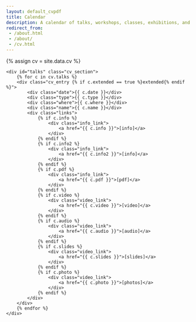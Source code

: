```yaml
---
layout: default_cvpdf
title: Calendar
description: A calendar of talks, workshops, classes, exhibitions, and other events Gene has participated in.
redirect_from: 
 - /about.html
 - /about/
 - /cv.html
---
```


{% assign cv = site.data.cv %}

<div id="cv_main">

	<div id="talks" class="cv_section">
		{% for c in cv.talks %}
		<div class="cv_entry {% if c.extended == true %}extended{% endif %}">
			<div class="date">{{ c.date }}</div>
			<div class="type">{{ c.type }}</div>
			<div class="where">{{ c.where }}</div>
			<div class="name">{{ c.name }}</div>
			<div class="links">
				{% if c.info %}
					<div class="info_link">
						<a href="{{ c.info }}">[info]</a>
					</div>
				{% endif %}
				{% if c.info2 %}
					<div class="info_link">
						<a href="{{ c.info2 }}">[info]</a>
					</div>
				{% endif %}
				{% if c.pdf %}
					<div class="info_link">
						<a href="{{ c.pdf }}">[pdf]</a>
					</div>
				{% endif %}
				{% if c.video %}
					<div class="video_link">
						<a href="{{ c.video }}">[video]</a>
					</div>
				{% endif %}
				{% if c.audio %}
					<div class="video_link">
						<a href="{{ c.audio }}">[audio]</a>
					</div>
				{% endif %}
				{% if c.slides %}
					<div class="video_link">
						<a href="{{ c.slides }}">[slides]</a>
					</div>
				{% endif %}
				{% if c.photo %}
					<div class="video_link">
						<a href="{{ c.photo }}">[photos]</a>
					</div>
				{% endif %}
			</div>
		</div>
		{% endfor %}			
	</div>

<!--
	<div id="education" class="cv_section">
		<div class="cv_heading">Education, grants/awards</div>
		<div class="cv_entry">
			<div class="date">2012-2013</div>
			<div class="where"><a href="http://srishti.ac.in/">Srishti School of Art</a>, Design & Technology, Bangalore, India</div>
			<div class="name">Fulbright Scholarship</div>
			<div class="links"><div class="info_link"><a href="http://www.usief.org.in/2012-2013-USFellows/students/Kogan-Gennady.html">[info]</a></div></div>
		</div>
		<div class="cv_entry">
			<div class="date">2004-2008</div>
			<div class="where"><a href="http://apam.columbia.edu/">Columbia University</a>, New York, NY</div>
			<div class="name">B.S. Applied mathematics</div>
			<div class="links"></div>
		</div>
	</div>
-->

</div>


<script>
	
	function displayAllEntries() {
		var d = document.getElementsByClassName("cv_entry extended");
		for(var i = 0; i < d.length; i++){ d[i].style.display = "block"; }
	};

	function selectType(selectedType) {
		document.getElementById("c_all").className = '';
		document.getElementById("c_talks").className = '';
		document.getElementById("c_teaching").className = '';
		document.getElementById("c_exhibitions").className = '';
		document.getElementById("c_residencies").className = '';
		document.getElementById("c_papers").className = '';

		var types = ['talk', 'interview', 'podcast', 'workshop', 'class', 'installation', 'exhibition', 'performance', 'residency', 'paper'];
		if (selectedType == 'all') {
			document.getElementById("c_all").className = 'active';
		} else if (selectedType == 'talks') {
			types = ['talk', 'interview', 'podcast'];
			document.getElementById("c_talks").className = 'active';
		} else if (selectedType == 'teaching') {
			types = ['workshop', 'class'];
			document.getElementById("c_teaching").className = 'active';
		} else if (selectedType == 'exhibitions') {
			types = ['installation', 'exhibition', 'performance'];
			document.getElementById("c_exhibitions").className = 'active';
		} else if (selectedType == 'residencies') {
			types = ['residency'];
			document.getElementById("c_residencies").className = 'active';
		} else if (selectedType == 'papers') {
			types = ['paper'];
			document.getElementById("c_papers").className = 'active';
		}
		var d = document.getElementsByClassName("cv_entry");
		for(var i = 0; i < d.length; i++){ 
			if (types.indexOf(d[i].getElementsByClassName("type")[0].textContent) > -1) {
				
				if (d[i].className.split(" ").indexOf("extended") == -1) {
					d[i].style.display = "block";
				}
			} else {
				d[i].style.display = "none";
			}
		}
	};

	function highlightUpcoming() {
		var today = new Date(new Date() - 86400000);
		var d = document.getElementsByClassName("cv_entry");
		for(var i = 0; i < d.length; i++){ 
			var text = d[i].children[0].textContent;
			var split = text.indexOf("-")
			if (split != -1) {
				text = text.substring(0, split);
			}
			var date = new Date(text);
			if (date.getTime() >= today.getTime()) {
				d[i].className += " upcoming";
			}
		}
	};

	window.onload = function() {
		if (window.location.hash=="#all") {
			displayAllEntries();
		}
		if (window.location.hash=="#teaching") {
			selectType('teaching');
		}
		//highlightUpcoming();


	};

</script>
